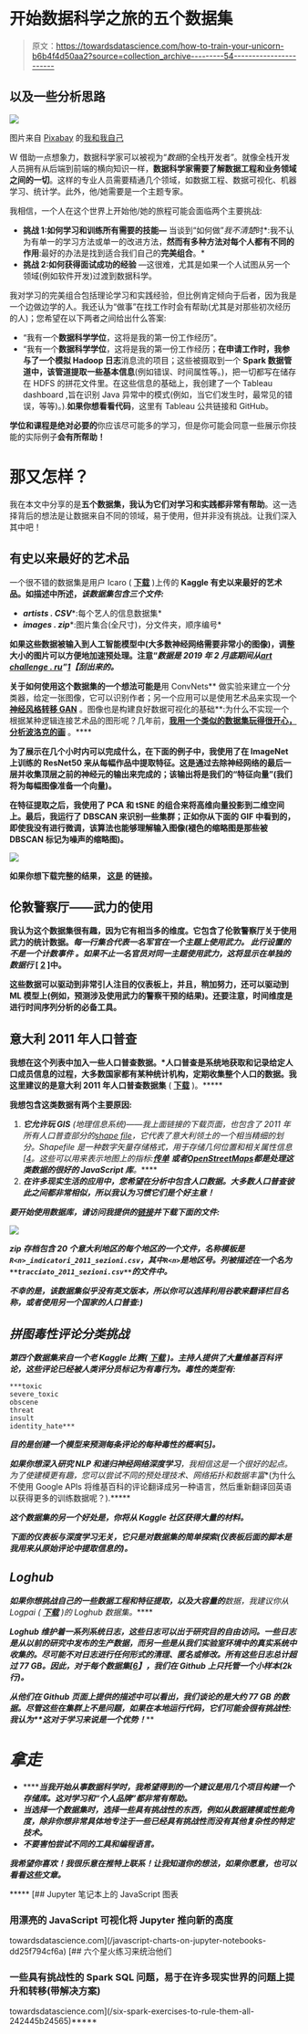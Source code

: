 # 开始数据科学之旅的五个数据集

> 原文：<https://towardsdatascience.com/how-to-train-your-unicorn-b6b4f4d50aa2?source=collection_archive---------54----------------------->

## 以及一些分析思路

![](img/d3d5e3662afbfca4c815464f40f72f5f.png)

图片来自 [Pixabay](https://pixabay.com/?utm_source=link-attribution&utm_medium=referral&utm_campaign=image&utm_content=4074377) 的[我和我自己](https://pixabay.com/users/me-myself-and-I-11915877/?utm_source=link-attribution&utm_medium=referral&utm_campaign=image&utm_content=4074377)

W 借助一点想象力，数据科学家可以被视为“*数据*的全栈开发者”。就像全栈开发人员拥有从后端到前端的横向知识一样，**数据科学家需要了解数据工程和业务领域之间的一切**。这样的专业人员需要精通几个领域，如数据工程、数据可视化、机器学习、统计学。此外，他/她需要是一个主题专家。

我相信，一个人在这个世界上开始他/她的旅程可能会面临两个主要挑战:

*   **挑战 1:如何学习和训练所有需要的技能—** 当谈到“如何做”*我不清楚*时*:我不认为有单一的学习方法或单一的改进方法，**然而有多种方法对每个人都有不同的作用**:最好的办法是找到适合我们自己的**完美组合**。*
*   **挑战 2:如何获得面试成功的经验** —这很难，尤其是如果一个人试图从另一个领域(例如软件开发)过渡到数据科学。

我对学习的完美组合包括理论学习和实践经验，但比例肯定倾向于后者，因为我是一个边做边学的人。我还认为“做事”在找工作时会有帮助(尤其是对那些初次经历的人)；您希望在以下两者之间给出什么答案:

*   “我有一个**数据科学学位**，这将是我的第一份工作经历”。
*   “我有一个**数据科学学位**，这将是我的第一份工作经历；**在申请工作时，我参与了一个模拟 Hadoop 日志**消息流的项目；这些被摄取到一个 **Spark 数据管道中，该管道提取一些基本信息**(例如错误、时间属性等。)，把一切都写在储存在 HDFS 的拼花文件里。在这些信息的基础上，我创建了一个 Tableau dashboard ,旨在识别 Java 异常中的模式(例如，当它们发生时，最常见的错误，等等)。).**如果你想看看代码**，这里有 Tableau 公共链接和 GitHub。

**学位和课程是绝对必要的**你应该尽可能多的学习，但是你可能会同意一些展示你技能的实际例子**会有所帮助！**

# 那又怎样？

我在本文中分享的是**五个数据集，我认为它们对学习和实践都非常有帮助**。这一选择背后的想法是让数据来自不同的领域，易于使用，但并非没有挑战。让我们深入其中吧！

## 有史以来最好的艺术品

一个很不错的数据集是用户 Icaro ( [**下载**](https://www.kaggle.com/ikarus777/best-artworks-of-all-time) )上传的 **Kaggle 有史以来最好的艺术品。如描述中所述，*该数据集包含三个文件:***

*   ***artists . CSV****:每个艺人的信息数据集*
*   ***images . zip****:图片集合(全尺寸)，分文件夹，顺序编号*

**如果这些数据被输入到人工智能模型中(大多数神经网络需要非常小的图像)，调整大小的图片可以方便地加速预处理。注意“*数据是 2019 年 2 月底期间从*[*art challenge . ru*](http://artchallenge.ru/?lang=en)*”*[*1*](https://codesandbox.io/s/autumn-smoke-i6vt1?autoresize=1&fontsize=14&hidenavigation=1&moduleview=1&theme=light&view=preview)*【刮出来的。***

**关于如何使用这个数据集的一个想法可能是**用 ConvNets** 做实验来建立一个分类器，给定一张图像，它可以识别作者；另一个应用可以是使用艺术品来实现一个 [**神经风格转移 GAN**](https://medium.com/tensorflow/neural-style-transfer-creating-art-with-deep-learning-using-tf-keras-and-eager-execution-7d541ac31398) 。图像也是构建良好数据可视化的基础**:为什么不实现一个根据某种逻辑连接艺术品的图形呢？几年前，[**我用一个类似的数据集玩得很开心，分析波洛克的画**](/clustering-pollock-1ec24c9cf447?utm_source=tr.im&utm_medium=no_referer&utm_campaign=tr.im%2F1ec24c9cf447&utm_content=direct_input) 。****

****为了展示在**几个小时**内可以完成什么，在下面的例子中，我使用了在 ImageNet 上训练的 **ResNet50 来从每幅作品中提取特征**。这是通过去除神经网络的最后一层并收集顶层之前的神经元的输出来完成的；该输出将是我们的“特征向量”(我们将为每幅图像准备一个向量)。****

****在特征提取之后，我使用了 PCA 和 tSNE 的**组合来将高维向量投影到二维空间上**。最后，我运行了 **DBSCAN 来识别一些集群**；正如你从下面的 GIF 中看到的，**即使我没有进行微调，该算法也能够理解输入图像**(褪色的缩略图是那些被 DBSCAN 标记为噪声的缩略图)。****

****![](img/07af6635cc5cf11562617db65d5d9009.png)****

****如果你想下载完整的结果， [**这是**](https://tr.im/5bxhJ6KwXyLR) 的链接。****

## ******伦敦警察厅——武力的使用******

****我认为这个数据集很有趣，因为它有相当多的维度。它包含了伦敦警察厅关于使用武力的统计数据。*每一行集合代表一名军官在一个主题上使用武力。* ***此行设置的不是一个计数事件*** *。如果不止一名官员对同一主题使用武力，这将显示在单独的数据行* [ [2](https://data.london.gov.uk/dataset/use-of-force) ]中。****

****这些数据可以驱动到非常引人注目的仪表板上，并且，稍加努力，还可以驱动到 ML 模型上(例如，预测涉及使用武力的警察干预的结果)。还要注意，时间维度是进行时间序列分析的必备工具。****

## ****意大利 2011 年人口普查****

******我想在这个列表中加入一些人口普查数据**。*人口普查是系统地获取和记录给定人口成员信息的过程，大多数国家都有某种统计机构，定期收集整个人口的数据。我这里建议的是**意大利 2011 年人口普查数据集** ( [**下载**](https://www.istat.it/it/archivio/104317) )。*****

****我想包含这类数据有两个主要原因:****

1.  ******它允许玩 GIS** (地理信息系统)——我上面链接的下载页面，也包含了 2011 年所有人口普查部分的[shape file](https://en.wikipedia.org/wiki/Shapefile)，它代表了意大利领土的一个相当精细的划分。Shapefile 是*一种数字矢量存储格式，用于存储几何位置和相关属性信息[*[*4*](https://github.com/logpai/loghub)*。这些可以用来表示地图上的指标:[**传单**](https://leafletjs.com/) **或者**[**OpenStreetMaps**](https://www.openstreetmap.org/#map=7/53.465/-8.240)**都是处理这类数据的很好的 JavaScript 库**。*****
2.  *******在许多现实生活的应用中，您希望在分析中包含人口数据**。大多数人口普查彼此之间都非常相似，所以我认为习惯它们是个好主意！*****

*****要开始使用数据库，请访问我提供的[链接](https://www.istat.it/it/archivio/104317)并下载下面的文件:*****

*****![](img/0cd318a24adc67d47915315444818184.png)*****

*****zip 存档包含 20 个意大利地区的每个地区的一个文件，名称模板是`R<n>_indicatori_2011_sezioni.csv`，其中`R<n>`是地区号。**列被描述在一个名为** `**tracciato_2011_sezioni.csv**`的文件中。*****

*****不幸的是，**该数据集似乎没有英文版本**，所以你可以选择利用谷歌来翻译栏目名称，或者使用另一个国家的人口普查:)*****

## *****拼图毒性评论分类挑战*****

*****第四个数据集来自一个老 Kaggle 比赛( [**下载**](https://www.kaggle.com/c/jigsaw-toxic-comment-classification-challenge/data) )。主持人*提供了大量维基百科评论，这些评论已经被人类评分员标记为有毒行为。毒性的类型有*:*****

```
***toxic
severe_toxic
obscene
threat
insult
identity_hate***
```

*****目的是*创建一个模型来预测每条评论的每种毒性的概率[*[*5*](https://www.kaggle.com/c/jigsaw-toxic-comment-classification-challenge/data)*]。******

*****如果你想深入研究 **NLP** 和**递归神经网络深度学习**，我相信这是一个很好的起点。为了使建模更有趣，您可以尝试**不同的预处理技术、网络拓扑和数据丰富**(为什么不使用 Google APIs 将维基百科的评论翻译成另一种语言，然后重新翻译回英语以获得更多的训练数据呢？).*****

*****这个数据集的另一个好处是，你将从 Kaggle 社区获得大量的材料。*****

*****下面的仪表板与深度学习无关，它只是对数据集的简单探索(仪表板后面的脚本是我用来从原始评论中提取信息的)。*****

## *****Loghub*****

*****如果你想挑战自己的一些**数据工程和特征提取，以及大容量的**数据，我建议你从 Logpai ( [**下载**](https://github.com/logpai/loghub) )的 Loghub 数据集。*****

*****Loghub 维护着一系列系统日志，这些日志可以出于研究目的自由访问。一些日志是从以前的研究中发布的生产数据，而另一些是从我们实验室环境中的真实系统中收集的。尽可能不对日志进行任何形式的清理、匿名或修改。所有这些日志总计超过 77 GB。因此，对于每个数据集[[*6*](https://github.com/logpai/loghub)*】*，我们在 Github 上只托管一个小样本(2k 行)。*****

*******从他们在 Github 页面上提供的描述中可以看出，我们谈论的是大约 77 GB 的数据**。尽管这些在集群上不是问题，**如果在本地运行代码，它们可能会很有挑战性**:我认为**这对于学习来说是一个优势！*******

# *****拿走*****

*   *******当我开始从事数据科学**时，我希望得到的一个建议是用几个项目构建一个存储库。这对学习和“个人品牌”都非常有帮助。*****
*   *****当选择一个数据集时，**选择一些具有挑战性的东西，例如从数据建模或性能角度**，除非你想非常具体地专注于一些已经具有挑战性而没有其他复杂性的特定技术。*****
*   *****不要害怕尝试不同的工具和编程语言。*****

*****我希望你喜欢！我很乐意在推特上联系！让我知道你的想法，如果你愿意，也可以看看这些文章。*****

*****[](/javascript-charts-on-jupyter-notebooks-dd25f794cf6a) [## Jupyter 笔记本上的 JavaScript 图表

### 用漂亮的 JavaScript 可视化将 Jupyter 推向新的高度

towardsdatascience.com](/javascript-charts-on-jupyter-notebooks-dd25f794cf6a) [](/six-spark-exercises-to-rule-them-all-242445b24565) [## 六个星火练习来统治他们

### 一些具有挑战性的 Spark SQL 问题，易于在许多现实世界的问题上提升和转移(带解决方案)

towardsdatascience.com](/six-spark-exercises-to-rule-them-all-242445b24565)*****